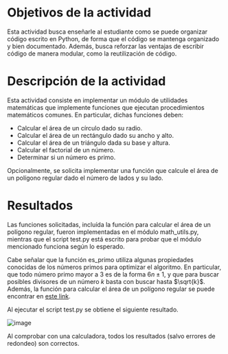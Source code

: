 # Objetivos de la actividad

Esta actividad busca enseñarle al estudiante como se puede organizar código escrito en Python, de forma que el código se mantenga organizado y bien documentado. Además, busca reforzar las ventajas de escribir código
de manera modular, como la reutilización de código.

# Descripción de la actividad

Esta actividad consiste en implementar un módulo de utilidades matemáticas que implemente funciones que ejecutan procedimientos matemáticos comunes. En particular, dichas funciones deben:
- Calcular el área de un círculo dado su radio.
- Calcular el área de un rectángulo dado su ancho y alto.
- Calcular el área de un triángulo dada su base y altura.
- Calcular el factorial de un número.
- Determinar si un número es primo.

Opcionalmente, se solicita implementar una función que calcule el área de un polígono regular dado el número de lados y su lado.

# Resultados

Las funciones solicitadas, incluída la función para calcular el área de un polígono regular, fueron implementadas en el módulo math_utils.py, mientras que el script test.py  está escrito para probar que el módulo
mencionado funciona según lo esperado.

Cabe señalar que la función es_primo utiliza algunas propiedades conocidas de los números primos para optimizar el algoritmo. En particular, que todo número primo mayor a 3 es de la forma $6n \pm 1$, y que para buscar posibles
divisores de un número $k$ basta con buscar hasta $\sqrt{k}$. Además, la función para calcular el área de un polígono regular se puede encontrar en [este link](https://www.mathopenref.com/polygonregulararea.html).

Al ejecutar el script test.py se obtiene el siguiente resultado.

![image](https://github.com/user-attachments/assets/d6bb0be1-8d93-4e45-9b62-93ae1d833329)

Al comprobar con una calculadora, todos los resultados (salvo errores de redondeo) son correctos.

